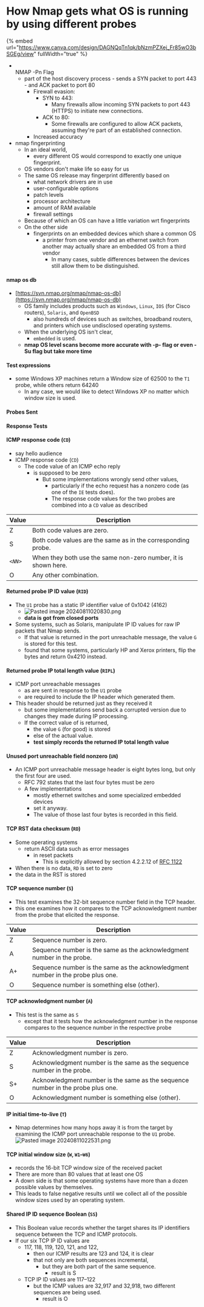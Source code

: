 # How Nmap gets what OS is running by using different probes



{% embed url="https://www.canva.com/design/DAGNQqTn1qk/bNzmPZXej_Fr85wO3bSGEg/view" fullWidth="true" %}

* \
  NMAP -Pn Flag
  * part of the host discovery process - sends a SYN packet to port 443 - and ACK packet to port 80
    * Firewall evasion:
      * SYN to 443:
        * Many firewalls allow incoming SYN packets to port 443 (HTTPS) to initiate new connections.
      * ACK to 80:
        * Some firewalls are configured to allow ACK packets, assuming they're part of an established connection.
    * Increased accuracy
* nmap fingerprinting
  * In an ideal world,
    * every different OS would correspond to exactly one unique fingerprint.
  * OS vendors don't make life so easy for us
  * The same OS release may fingerprint differently based on
    * what network drivers are in use
    * user-configurable options
    * patch levels
    * processor architecture
    * amount of RAM available
    * firewall settings
  * Because of which an OS can have a little variation wrt fingerprints
  * &#x20;On the other side
    * fingerprints on an embedded devices which share a common OS
      * &#x20;a printer from one vendor and an ethernet switch from another may actually share an embedded OS from a third vendor
        * In many cases, subtle differences between the devices still allow them to be distinguished.

#### nmap os db

* [https://svn.nmap.org/nmap/nmap-os-db](https://svn.nmap.org/nmap/nmap-os-db)
  * OS family includes products such as `Windows`, `Linux`, `IOS` (for Cisco routers), `Solaris`, and `OpenBSD`
    * also hundreds of devices such as switches, broadband routers, and printers which use undisclosed operating systems.
  * When the underlying OS isn't clear,&#x20;
    * `embedded` is used.
  * **nmap OS level scans become more accurate with -p- flag or even -Su flag but take more time**

#### Test expressions

* some Windows XP machines return a Window size of 62500 to the `T1` probe, while others return 64240
  * In any case, we would like to detect Windows XP no matter which window size is used.

#### Probes Sent

#### Response Tests

#### ICMP response code (`CD`)

* say hello audience
* ICMP response code (`CD`)
  * The code value of an ICMP echo reply
    * &#x20;is supposed to be zero
      * But some implementations wrongly send other values,
        * particularly if the echo request has a nonzero code (as one of the `IE` tests does).
        * The response code values for the two probes are combined into a `CD` value as described

| Value    | Description                                                    |
| -------- | -------------------------------------------------------------- |
| Z        | Both code values are zero.                                     |
| S        | Both code values are the same as in the corresponding probe.   |
| _`<NN>`_ | When they both use the same non-zero number, it is shown here. |
| O        | Any other combination.                                         |

#### Returned probe IP ID value (`RID`)

* The `U1` probe has a static IP identifier value of 0x1042 (4162)
  * ![Pasted image 20240811020830.png](app://b75f6ea3707d198027a6845abad5b677c1d2/E:/NATHANIEL%20DATA/Personal/OneDrive/obsidian/Alex/Alex/09-Attachments/Pasted%20image%2020240811020830.png?1723322310677)
  * **data is got from closed ports**
* Some systems, such as Solaris, manipulate IP ID values for raw IP packets that Nmap sends.
  * If that value is returned in the port unreachable message, the value `G` is stored for this test.
  * found that some systems, particularly HP and Xerox printers, flip the bytes and return 0x4210 instead.

#### Returned probe IP total length value (`RIPL`)

* ICMP port unreachable messages
  * as are sent in response to the `U1` probe
  * are required to include the IP header which generated them.
* This header should be returned just as they received it
  * but some implementations send back a corrupted version due to changes they made during IP processing.
  * If the correct value of is returned,
    * the value `G` (for good) is stored
    * else of the actual value.
    * **test simply records the returned IP total length value**

#### Unused port unreachable field nonzero (`UN`)

* An ICMP port unreachable message header is eight bytes long, but only the first four are used.
  * RFC 792 states that the last four bytes must be zero
  * A few implementations
    * mostly ethernet switches and some specialized embedded devices
    * set it anyway.
    * The value of those last four bytes is recorded in this field.

#### TCP RST data checksum (`RD`)

* Some operating systems
  * return ASCII data such as error messages
    * in reset packets
      * This is explicitly allowed by section 4.2.2.12 of [RFC 1122](http://www.rfc-editor.org/rfc/rfc1122.txt)
* When there is no data, `RD` is set to zero
* the data in the RST is stored

#### TCP sequence number (`S`)

* This test examines the 32-bit sequence number field in the TCP header.
* this one examines how it compares to the TCP acknowledgment number from the probe that elicited the response.

| Value | Description                                                                     |
| ----- | ------------------------------------------------------------------------------- |
| Z     | Sequence number is zero.                                                        |
| A     | Sequence number is the same as the acknowledgment number in the probe.          |
| A+    | Sequence number is the same as the acknowledgment number in the probe plus one. |
| O     | Sequence number is something else (other).                                      |

#### TCP acknowledgment number (`A`)

* This test is the same as `S`
  * &#x20;except that it tests how the acknowledgment number in the response compares to the sequence number in the respective probe

| Value | Description                                                                     |
| ----- | ------------------------------------------------------------------------------- |
| Z     | Acknowledgment number is zero.                                                  |
| S     | Acknowledgment number is the same as the sequence number in the probe.          |
| S+    | Acknowledgment number is the same as the sequence number in the probe plus one. |
| O     | Acknowledgment number is something else (other).                                |

#### IP initial time-to-live (`T`)

* Nmap determines how many hops away it is from the target by examining the ICMP port unreachable response to the `U1` probe. ![Pasted image 20240811022531.png](app://b75f6ea3707d198027a6845abad5b677c1d2/E:/NATHANIEL%20DATA/Personal/OneDrive/obsidian/Alex/Alex/09-Attachments/Pasted%20image%2020240811022531.png?1723323331191)

#### TCP initial window size (`W`, `W1`–`W6`)

* records the 16-bit TCP window size of the received packet
* There are more than 80 values that at least one OS
* A down side is that some operating systems have more than a dozen possible values by themselves.
* This leads to false negative results until we collect all of the possible window sizes used by an operating system.

#### Shared IP ID sequence Boolean (`SS`)

* This Boolean value records whether the target shares its IP identifiers sequence between the TCP and ICMP protocols.
* If our six TCP IP ID values are
  * 117, 118, 119, 120, 121, and 122,
    * then our ICMP results are 123 and 124, it is clear
    * that not only are both sequences incremental,
      * but they are both part of the same sequence.
        * result is S
  * TCP IP ID values are 117–122
    * but the ICMP values are 32,917 and 32,918, two different sequences are being used.
      * result is O



